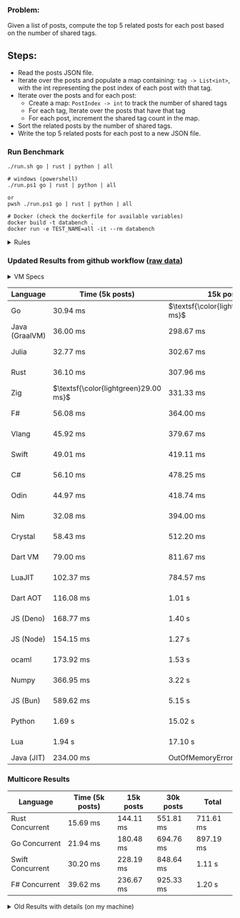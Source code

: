 ### Problem:

Given a list of posts, compute the top 5 related posts for each post based on the number of shared tags.

## Steps:

-   Read the posts JSON file.
-   Iterate over the posts and populate a map containing: `tag -> List<int>`, with the int representing the post index of each post with that tag.
-   Iterate over the posts and for each post:
    -   Create a map: `PostIndex -> int` to track the number of shared tags
    -   For each tag, Iterate over the posts that have that tag
    -   For each post, increment the shared tag count in the map.
-   Sort the related posts by the number of shared tags.
-   Write the top 5 related posts for each post to a new JSON file.

### Run Benchmark

```
./run.sh go | rust | python | all

# windows (powershell)
./run.ps1 go | rust | python | all

or
pwsh ./run.ps1 go | rust | python | all

# Docker (check the dockerfile for available variables)
docker build -t databench .
docker run -e TEST_NAME=all -it --rm databench
```

<details>
<summary> Rules </summary>

<h3>No:</h3>

-   FFI (including assembly inlining)
-   Unsafe code blocks
-   Custom benchmarking
-   Disabling runtime checks (bounds etc)
-   Specific hardware targeting

<h3>Must:</h3>

-   Support up to 100,000 posts
-   Parse json at runtime
-   Not hardcode number of posts
-   Support up to 100 tags
-   Use a stable release of the compiler/runtime
-   Represent tags as strings
</details>

### Updated Results from github workflow ([raw data](https://github.com/jinyus/related_post_gen/blob/main/raw_results.md))

<details>
<summary> VM Specs </summary>
NB: The benchmark runs on the free tier of github workflow.

-   CPU: 2 vCPUs
-   RAM: 7GB
-   OS: Ubuntu 22.04

[Source](https://docs.github.com/en/actions/using-github-hosted-runners/about-github-hosted-runners/about-github-hosted-runners#supported-runners-and-hardware-resources)

</details>

| Language       | Time (5k posts)                       | 15k posts                              | 30k posts                              | Total   |
| -------------- | ------------------------------------- | -------------------------------------- | -------------------------------------- | ------- |
| Go             | 30.94 ms                              | $\textsf{\color{lightgreen}256.98 ms}$ | $\textsf{\color{lightgreen}998.54 ms}$ | 1.29 s  |
| Java (GraalVM) | 36.00 ms                              | 298.67 ms                              | 1.16 s                                 | 1.50 s  |
| Julia          | 32.77 ms                              | 302.67 ms                              | 1.18 s                                 | 1.52 s  |
| Rust           | 36.10 ms                              | 307.96 ms                              | 1.27 s                                 | 1.62 s  |
| Zig            | $\textsf{\color{lightgreen}29.00 ms}$ | 331.33 ms                              | 1.30 s                                 | 1.66 s  |
| F#             | 56.08 ms                              | 364.00 ms                              | 1.39 s                                 | 1.81 s  |
| Vlang          | 45.92 ms                              | 379.67 ms                              | 1.45 s                                 | 1.88 s  |
| Swift          | 49.01 ms                              | 419.11 ms                              | 1.63 s                                 | 2.10 s  |
| C#             | 56.10 ms                              | 478.25 ms                              | 1.82 s                                 | 2.36 s  |
| Odin           | 44.97 ms                              | 418.74 ms                              | 1.99 s                                 | 2.45 s  |
| Nim            | 32.08 ms                              | 394.00 ms                              | 2.09 s                                 | 2.52 s  |
| Crystal        | 58.43 ms                              | 512.20 ms                              | 2.02 s                                 | 2.59 s  |
| Dart VM        | 79.00 ms                              | 811.67 ms                              | 2.74 s                                 | 3.63 s  |
| LuaJIT         | 102.37 ms                             | 784.57 ms                              | 2.91 s                                 | 3.80 s  |
| Dart AOT       | 116.08 ms                             | 1.01 s                                 | 3.97 s                                 | 5.10 s  |
| JS (Deno)      | 168.77 ms                             | 1.40 s                                 | 4.40 s                                 | 5.96 s  |
| JS (Node)      | 154.15 ms                             | 1.27 s                                 | 4.70 s                                 | 6.13 s  |
| ocaml          | 173.92 ms                             | 1.53 s                                 | 6.09 s                                 | 7.80 s  |
| Numpy          | 366.95 ms                             | 3.22 s                                 | 13.35 s                                | 16.93 s |
| JS (Bun)       | 589.62 ms                             | 5.15 s                                 | 24.00 s                                | 29.73 s |
| Python         | 1.69 s                                | 15.02 s                                | 60.37 s                                | 77.08 s |
| Lua            | 1.94 s                                | 17.10 s                                | 69.53 s                                | 88.57 s |
| Java (JIT)     | 234.00 ms                             | OutOfMemoryError                       | OutOfMemoryError                       | N/A     |

### Multicore Results

| Language         | Time (5k posts) | 15k posts | 30k posts | Total     |
| ---------------- | --------------- | --------- | --------- | --------- |
| Rust Concurrent  | 15.69 ms        | 144.11 ms | 551.81 ms | 711.61 ms |
| Go Concurrent    | 21.94 ms        | 180.48 ms | 694.76 ms | 897.19 ms |
| Swift Concurrent | 30.20 ms        | 228.19 ms | 848.64 ms | 1.11 s    |
| F# Concurrent    | 39.62 ms        | 236.67 ms | 925.33 ms | 1.20 s    |

<details>
<summary> Old Results with details (on my machine) </summary>

| Language   | Processing Time | Total (+ I/O) | Details                                                                                                                                                                                                                                                                                         |
| ---------- | --------------- | ------------- | ----------------------------------------------------------------------------------------------------------------------------------------------------------------------------------------------------------------------------------------------------------------------------------------------- |
| Rust       | -               | 4.5s          | Initial                                                                                                                                                                                                                                                                                         |
| Rust v2    | -               | 2.60s         | Replace std HashMap with fxHashMap by [phazer99](https://www.reddit.com/r/rust/comments/16plgok/comment/k1rtr4x/?utm_source=share&utm_medium=web2x&context=3)                                                                                                                                   |
| Rust v3    | -               | 1.28s         | Preallocate and reuse map and unstable sort by [vdrmn](https://www.reddit.com/r/rust/comments/16plgok/comment/k1rzo7g/?utm_source=share&utm_medium=web2x&context=3) and [Darksonn](https://www.reddit.com/r/rust/comments/16plgok/comment/k1rzwdx/?utm_source=share&utm_medium=web2x&context=3) |
| Rust v4    | -               | 0.13s         | Use Post index as key instead of Pointer and Binary Heap by [RB5009](https://www.reddit.com/r/rust/comments/16plgok/comment/k1s5ea0/?utm_source=share&utm_medium=web2x&context=3)                                                                                                               |
| Rust v5    | 38ms            | 52ms          | Rm hashing from loop and use vec[count] instead of map[index]count by RB5009                                                                                                                                                                                                                    |
| Rust v6    | 23ms            | 36ms          | Optimized Binary Heap Ops by [scottlamb](https://github.com/jinyus/related_post_gen/pull/12)                                                                                                                                                                                                    |
| Rust Rayon | 9ms             | 22ms          | Parallelize by [masmullin2000](https://github.com/jinyus/related_post_gen/pull/4)                                                                                                                                                                                                               |
| Rust Rayon | 8ms             | 22ms          | Remove comparison out of hot loop                                                                                                                                                                                                                                                               |
| ⠀          | ⠀               | ⠀             | ⠀                                                                                                                                                                                                                                                                                               |
| Go         | -               | 1.5s          | Initial                                                                                                                                                                                                                                                                                         |
| Go v2      | -               | 80ms          | Add rust optimizations                                                                                                                                                                                                                                                                          |
| Go v3      | 56ms            | 70ms          | Use goccy/go-json                                                                                                                                                                                                                                                                               |
| Go v3      | 34ms            | 55ms          | Use generic binaryheap by [DrBlury](https://github.com/jinyus/related_post_gen/pull/7)                                                                                                                                                                                                          |
| Go v4      | 26ms            | 50ms          | Replace binary heap with custom priority queue                                                                                                                                                                                                                                                  |
| Go v5      | 20ms            | 43ms          | Remove comparison out of hot loop                                                                                                                                                                                                                                                               |
| Go Con     | 10ms            | 33ms          | Go concurrency by [tirprox](https://github.com/jinyus/related_post_gen/pull/17) and [DrBlury](https://github.com/jinyus/related_post_gen/pull/8)                                                                                                                                                |
| Go Con v2  | 5ms             | 29ms          | Use arena, use waitgroup, rm binheap by [DrBlury](https://github.com/jinyus/related_post_gen/pull/20)                                                                                                                                                                                           |
| ⠀          | ⠀               | ⠀             | ⠀                                                                                                                                                                                                                                                                                               |
| Python     | -               | 7.81s         | Initial                                                                                                                                                                                                                                                                                         |
| Python v2  | 1.35s           | 1.53s         | Add rust optimizations by [dave-andersen](https://github.com/jinyus/related_post_gen/pull/10)                                                                                                                                                                                                   |
| Numpy      | 0.57s           | 0.85s         | Numpy implementation by [Copper280z](https://github.com/jinyus/related_post_gen/pull/11)                                                                                                                                                                                                        |
| ⠀          | ⠀               | ⠀             | ⠀                                                                                                                                                                                                                                                                                               |
| Crystal    | 50ms            | 96ms          | Inital w/ previous optimizations                                                                                                                                                                                                                                                                |
| Crystal v2 | 33ms            | 72ms          | Replace binary heap with custom priority queue                                                                                                                                                                                                                                                  |
| ⠀          | ⠀               | ⠀             | ⠀                                                                                                                                                                                                                                                                                               |
| Odin       | 110ms           | 397ms         | Ported from golang code                                                                                                                                                                                                                                                                         |
| Odin v2    | 104ms           | 404ms         | Remove comparison out of hot loop                                                                                                                                                                                                                                                               |
| ⠀          | ⠀               | ⠀             | ⠀                                                                                                                                                                                                                                                                                               |
| Dart VM    | 125ms           | 530ms         | Ported frog golang code                                                                                                                                                                                                                                                                         |
| Dart bin   | 274ms           | 360ms         | Compiled executable                                                                                                                                                                                                                                                                             |
| ⠀          | ⠀               | ⠀             | ⠀                                                                                                                                                                                                                                                                                               |
| Vlang      | 339ms           | 560ms         | Ported from golang code                                                                                                                                                                                                                                                                         |
| ⠀          | ⠀               | ⠀             | ⠀                                                                                                                                                                                                                                                                                               |
| Zig        | 80ms            | 110ms         | Provided by [akhildevelops](https://github.com/jinyus/related_post_gen/pull/30)                                                                                                                                                                                                                 |

</details>

